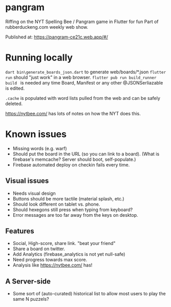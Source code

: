 # pangram
Riffing on the NYT Spelling Bee / Pangram game in Flutter for fun
Part of rubberduckeng.com weekly web show.

Published at: https://pangram-ce21c.web.app/#/

# Running locally
`dart bin\generate_boards_json.dart` to generate web/boards/*.json
`flutter run` should "just work" in a web browser.
`flutter pub run build_runner build ` is needed any time Board, Manifest or any other @JSONSerliazable is edited.

`.cache` is populated with word lists pulled from the web and can be safely deleted.

https://nytbee.com/ has lots of notes on how the NYT does this.

# Known issues
* Missing words (e.g. warf)
* Should put the board in the URL (so you can link to a board). (What is firebase's memcache?  Server should boot, self-populate.)
* Firebase automated deploy on checkin fails every time.

## Visual issues
* Needs visual design
* Buttons should be more tactile (material splash, etc.)
* Should look different on tablet vs. phone.
* Should hexegons still press when typing from keyboard?
* Error messages are too far away from the keys on desktop.

## Features
* Social, High-score, share link.  "beat your friend"
* Share a board on twitter.
* Add Analytics (firebase_analytics is not yet null-safe)
* Need progress towards max score.
* Analysis like https://nytbee.com/ has!

## A Server-side
* Some sort of (auto-curated) historical list to allow most users to play the same N puzzels?
